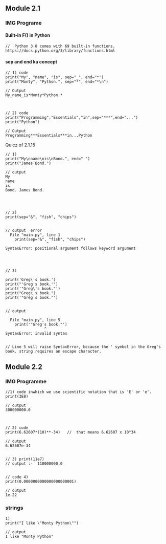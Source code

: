 ## Module 2.1


### IMG Programe
#### Built-in F() in Python
``
//  Python 3.8 comes with 69 built-in functions.
https://docs.python.org/3/library/functions.html
``


#### sep and end ka concept
```
// 1) code
print("My", "name", "is", sep="_", end="*")
print("Monty", "Python.", sep="*", end="*\n")

// Output
My_name_is*Monty*Python.*



// 2) code
print("Programming","Essentials","in",sep="***",end="...")
print("Python")

// Output
Programming***Essentials***in...Python
```



Quicz of 2.1.15 
```
// 1)
print("My\nname\nis\nBond.", end=" ")
print("James Bond.")

// output
My
name
is
Bond. James Bond.




// 2)
print(sep="&", "fish", "chips")


// output  error
  File "main.py", line 1
    print(sep="&", "fish", "chips")
                  ^
SyntaxError: positional argument follows keyword argument




// 3)

print('Greg\'s book.')
print("'Greg's book.'")
print('"Greg\'s book."')
print("Greg\'s book.")
print('"Greg's book."')


// output

  File "main.py", line 5
    print('"Greg's book."')
                 ^
SyntaxError: invalid syntax


// Line 5 will raise SyntaxError, because the ' symbol in the Greg's book. string requires an escape character.
```




## Module 2.2

### IMG Programme
```
//1) code inwhich we use scientific notation that is 'E' or 'e'. 
print(3E8)

// output
300000000.0



// 2) code 
print(6.62607*(10)**-34)   //  that means 6.62607 x 10^34

// output
6.62607e-34


// 3) print(11e7)
// output :-  110000000.0


// code 4) 
print(0.0000000000000000000001)

// output
1e-22
```

### strings 
```
1)
print("I like \"Monty Python\"")

// output
I like "Monty Python"

```






